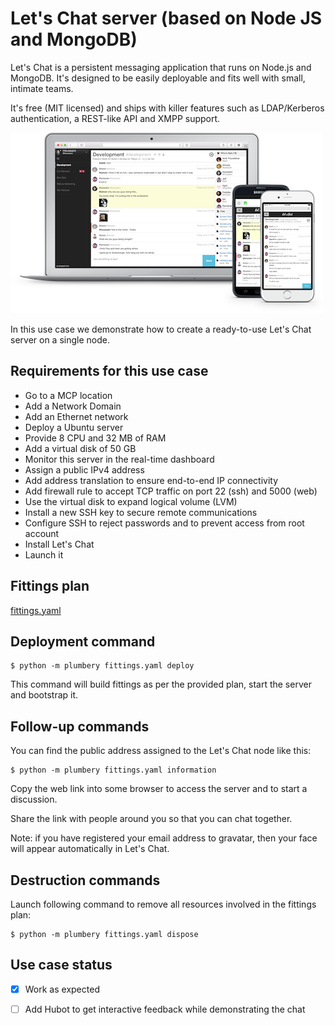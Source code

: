 # Let's Chat server (based on Node JS and MongoDB)

Let's Chat is a persistent messaging application that runs on Node.js and MongoDB.
It's designed to be easily deployable and fits well with small, intimate teams.

It's free (MIT licensed) and ships with killer features such as LDAP/Kerberos authentication, a REST-like API and XMPP support.

![Lets Chat](lets-chat.png)

In this use case we demonstrate how to create a ready-to-use Let's Chat server
on a single node.

## Requirements for this use case

* Go to a MCP location
* Add a Network Domain
* Add an Ethernet network
* Deploy a Ubuntu server
* Provide 8 CPU and 32 MB of RAM
* Add a virtual disk of 50 GB
* Monitor this server in the real-time dashboard
* Assign a public IPv4 address
* Add address translation to ensure end-to-end IP connectivity
* Add firewall rule to accept TCP traffic on port 22 (ssh) and 5000 (web)
* Use the virtual disk to expand logical volume (LVM)
* Install a new SSH key to secure remote communications
* Configure SSH to reject passwords and to prevent access from root account
* Install Let's Chat
* Launch it

## Fittings plan

[fittings.yaml](fittings.yaml)

## Deployment command

    $ python -m plumbery fittings.yaml deploy

This command will build fittings as per the provided plan, start the server
and bootstrap it.

## Follow-up commands

You can find the public address assigned to the Let's Chat node like this:

    $ python -m plumbery fittings.yaml information

Copy the web link into some browser to access the server and to start a
discussion.

Share the link with people around you so that you can chat together.

Note: if you have registered your email address to gravatar, then your face
will appear automatically in Let's Chat.

## Destruction commands

Launch following command to remove all resources involved in the fittings plan:

    $ python -m plumbery fittings.yaml dispose

## Use case status

- [x] Work as expected
- [ ] Add Hubot to get interactive feedback while demonstrating the chat

